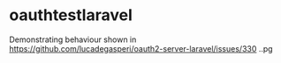 # oauthtestlaravel
Demonstrating behaviour shown in https://github.com/lucadegasperi/oauth2-server-laravel/issues/330 
..pg
